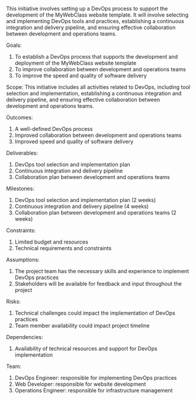 This initiative involves setting up a DevOps process to support the development of the MyWebClass website template. It will involve selecting and implementing DevOps tools and practices, establishing a continuous integration and delivery pipeline, and ensuring effective collaboration between development and operations teams.

Goals:
1. To establish a DevOps process that supports the development and deployment of the MyWebClass website template
2. To improve collaboration between development and operations teams
3. To improve the speed and quality of software delivery

Scope: This initiative includes all activities related to DevOps, including tool selection and implementation, establishing a continuous integration and delivery pipeline, and ensuring effective collaboration between development and operations teams.

Outcomes:
1. A well-defined DevOps process
2. Improved collaboration between development and operations teams
3. Improved speed and quality of software delivery

Deliverables:
1. DevOps tool selection and implementation plan
2. Continuous integration and delivery pipeline
3. Collaboration plan between development and operations teams

Milestones:
1. DevOps tool selection and implementation plan (2 weeks)
2. Continuous integration and delivery pipeline (4 weeks)
3. Collaboration plan between development and operations teams (2 weeks)

Constraints:
1. Limited budget and resources
2. Technical requirements and constraints

Assumptions:
1. The project team has the necessary skills and experience to implement DevOps practices
2. Stakeholders will be available for feedback and input throughout the project

Risks:
1. Technical challenges could impact the implementation of DevOps practices
2. Team member availability could impact project timeline

Dependencies:
1. Availability of technical resources and support for DevOps implementation

Team:
1. DevOps Engineer: responsible for implementing DevOps practices
2. Web Developer: responsible for website development
3. Operations Engineer: responsible for infrastructure management
